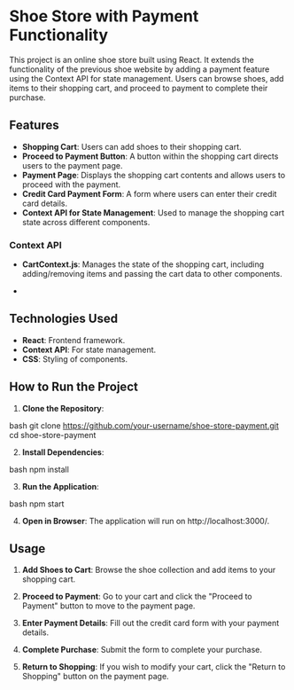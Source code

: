 # Shoe Store with Payment Functionality

This project is an online shoe store built using React. It extends the functionality of the previous shoe website by adding a payment feature using the Context API for state management. Users can browse shoes, add items to their shopping cart, and proceed to payment to complete their purchase.

## Features

- **Shopping Cart**: Users can add shoes to their shopping cart.
- **Proceed to Payment Button**: A button within the shopping cart directs users to the payment page.
- **Payment Page**: Displays the shopping cart contents and allows users to proceed with the payment.
- **Credit Card Payment Form**: A form where users can enter their credit card details.
- **Context API for State Management**: Used to manage the shopping cart state across different components.

### Context API

- **CartContext.js**: Manages the state of the shopping cart, including adding/removing items and passing the cart data to other components.

- 
## Technologies Used

- **React**: Frontend framework.
- **Context API**: For state management.
- **CSS**: Styling of components.

## How to Run the Project

1. **Clone the Repository**:
   
bash
   git clone https://github.com/your-username/shoe-store-payment.git
   cd shoe-store-payment


2. **Install Dependencies**:
   
bash
   npm install


3. **Run the Application**:
   
bash
   npm start


4. **Open in Browser**:
   The application will run on http://localhost:3000/.

## Usage

1. **Add Shoes to Cart**:
   Browse the shoe collection and add items to your shopping cart.

2. **Proceed to Payment**:
   Go to your cart and click the "Proceed to Payment" button to move to the payment page.

3. **Enter Payment Details**:
   Fill out the credit card form with your payment details.

4. **Complete Purchase**:
   Submit the form to complete your purchase.

5. **Return to Shopping**:
   If you wish to modify your cart, click the "Return to Shopping" button on the payment page.

